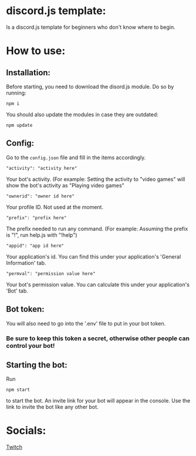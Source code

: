 # discord.js template:
Is a discord.js template for beginners who don't know where to begin.

# How to use:
  ## Installation:
  Before starting, you need to download the disord.js module. Do so by running:  

  ```
  npm i
  ```
  You should also update the modules in case they are outdated:
  ```
  npm update
  ```
  ## Config:
  Go to the `config.json` file and fill in the items accordingly.

  ```
  "activity": "activity here"
  ```

  Your bot's activity. (For example: Setting the activity to "video games" will show the bot's activity as "Playing video games"

  ```
  "ownerid": "owner id here"
  ```

  Your profile ID. Not used at the moment.

  ```
  "prefix": "prefix here"
  ```

  The prefix needed to run any command.
  (For example: Assuming the prefix is "!", run help.js with "!help")
  
  ```
  "appid": "app id here"
  ```

  Your application's id. You can find this under your application's 'General Information' tab.
  
  ```
  "permval": "permission value here"
  ```

  Your bot's permission value. You can calculate this under your application's 'Bot' tab.

  ## Bot token:
  You will also need to go into the '.env' file to put in your bot token.
  ### Be sure to keep this token a secret, otherwise other people can control your bot!
  
  ## Starting the bot:
  Run
  ```
  npm start
  ```
  to start the bot. An invite link for your bot will appear in the console. Use the link to invite the bot like any other bot.
# Socials:
  [Twitch][twitch]

[twitch]: https://www.twitch.tv/caffeinated01
